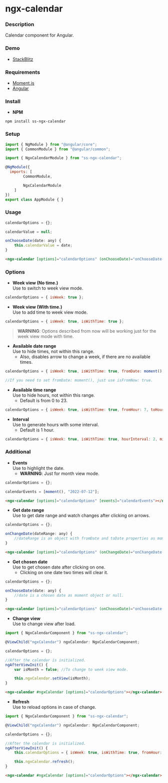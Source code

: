 # ngx-calendar

### Description

Calendar component for Angular.

### Demo

- [StackBlitz](https://stackblitz.com/edit/ngx-calendar-demo)

### Requirements

- [Moment.js](https://momentjs.com/)
- [Angular](https://angular.io/)

### Install

- **NPM**

```
npm install ss-ngx-calendar
```

### Setup

```javascript
import { NgModule } from "@angular/core";
import { CommonModule } from "@angular/common";

import { NgxCalendarModule } from "ss-ngx-calendar";

@NgModule({
  imports: [
        CommonModule,

        NgxCalendarModule
    ]
})
export class AppModule { }
```

### Usage

```javascript
calendarOptions = {};

calendarValue = null;

onChooseDate(date: any) {
    this.calendarValue = date;
}
```

```html
<ngx-calendar [options]="calendarOptions" (onChooseDate)="onChooseDate($event)"></ngx-calendar>
```

### Options

- **Week view (No time.)**<br>Use to switch to week view mode.

```javascript
calendarOptions = { isWeek: true };
```

- **Week view (With time.)**<br>Use to add time to week view mode.

```javascript
calendarOptions = { isWeek: true, isWithTime: true };
```

> **WARNING**: Options described from now will be working just for the week view mode with time.

- **Available date range**<br>Use to hide times, not within this range.
  - Also, disables arrow to change a week, if there are no available times.

```javascript
calendarOptions = { isWeek: true, isWithTime: true, fromDate: moment(), toDate: moment().add(1, "M") };

//If you need to set fromDate: moment(), just use isFromNow: true.
```

- **Available time range**<br>Use to hide hours, not within this range.
  - Default is from 0 to 23.

```javascript
calendarOptions = { isWeek: true, isWithTime: true, fromHour: 7, toHour: 19 };
```

- **Interval**<br>Use to generate hours with some interval.
  - Default is 1 hour.

```javascript
calendarOptions = { isWeek: true, isWithTime: true, hourInterval: 2, minuteInterval: 30 };
```

### Additional

- **Events**<br>Use to highlight the date.
  - **WARNING**: Just for month view mode.

```javascript
calendarOptions = {};

calendarEvents = [moment(), "2022-07-12"];
```

```html
<ngx-calendar [options]="calendarOptions" [events]="calendarEvents"></ngx-calendar>
```

- **Get date range**<br>Use to get date range and watch changes after clicking on arrows.

```javascript
calendarOptions = {};

onChangeDate(dateRange: any) {
    //dateRange is an object with fromDate and toDate properties as moment objects.
}
```

```html
<ngx-calendar [options]="calendarOptions" (onChangeDate)="onChangeDate($event)"></ngx-calendar>
```

- **Get chosen date**<br>Use to get chosen date after clicking on one.
  - Clicking on one date two times will clear it.

```javascript
calendarOptions = {};

onChooseDate(date: any) {
    //date is a chosen date as moment object or null.
}
```

```html
<ngx-calendar [options]="calendarOptions" (onChooseDate)="onChooseDate($event)"></ngx-calendar>
```

- **Change view**<br>Use to change view after load.

```javascript
import { NgxCalendarComponent } from "ss-ngx-calendar";

@ViewChild("ngxCalendar") ngxCalendar: NgxCalendarComponent;

calendarOptions = {};

//After the calendar is initialized.
ngAfterViewInit() {
    var isMonth = false; //To change to week view mode.

    this.ngxCalendar.setView(isMonth);
}

```

```html
<ngx-calendar #ngxCalendar [options]="calendarOptions"></ngx-calendar>
```

- **Refresh**<br>Use to reload options in case of change.

```javascript
import { NgxCalendarComponent } from "ss-ngx-calendar";

@ViewChild("ngxCalendar") ngxCalendar: NgxCalendarComponent;

calendarOptions = {};

//After the calendar is initialized.
ngAfterViewInit() {
    this.calendarOptions = { isWeek: true, isWithTime: true, fromHour: 8, toHour: 17 };

    this.ngxCalendar.refresh();
}
```

```html
<ngx-calendar #ngxCalendar [options]="calendarOptions"></ngx-calendar>
```